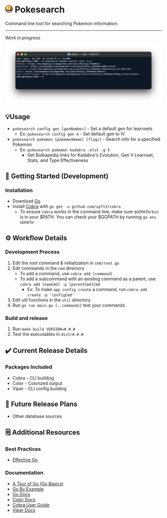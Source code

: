 <h1><img src="assets/repeat-ball.webp" width="24" height="24" /> Pokesearch</h1>
Command line tool for searching Pokemon information.

---

*Work in progress*

![Command line screenshot](assets/screenshot-v1.1.0.png)

## 💡Usage
- `pokesearch config gen [genNumber]` - Set a default gen for learnsets
	- Ex: `pokesearch config gen 4` - Set default gen to IV
- `pokesearch pokemon [pokemonName] [flags]` - Search info for a specified Pokemon
	- Ex: `pokesearch pokemon kadabra -elst -g 5`
		- Get Bulbapedia links for Kadabra's Evolution, Gen V Learnset, Stats, and Type Effectiveness

## 🚀 Getting Started (Development)
### Installation
- Download [Go](https://go.dev/learn/)
- Install [Cobra](https://pkg.go.dev/github.com/spf13/cobra#section-readme) with `go get -u github.com/spf13/cobra`
	- To ensure `cobra` works in the command line, make sure `$GOPATH/bin` is in your $PATH. You can check your $GOPATH by running `go env GOPATH`

## ⚙️ Workflow Details
### Development Process
1. Edit the root command & initialization in `cmd/root.go`
2. Edit commands in the `cmd` directory 
	- To add a command, use `cobra add [command]`
	- To add a subcommand with an existing command as a parent, use `cobra add [newCmd] -p [parentCmd]Cmd`
		- Ex: To make `app config create` a command, run `cobra add create -p 'configCmd'`
3. Edit util functions in the `util` directory
4. Run `go run main.go [..commands]` test your commands 

### Build and release
1. Run `make build VERSION=#.#.#`
2. Test the executables in `dist/#.#.#`

## ✔️ Current Release Details
### Packages Included
- Cobra - CLI building
- Color - Colorized output
- Viper - CLI config building

## 📅 Future Release Plans
- Other database sources

## 🗒️ Additional Resources
### Best Practices
- [Effective Go](https://go.dev/doc/effective_go)
  
### Documentation
- [A Tour of Go (Go Basics)](https://go.dev/tour/welcome/1)
- [Go By Example](https://gobyexample.com/)
- [Go Docs](https://go.dev/doc/)
- [Color Docs](https://pkg.go.dev/github.com/fatih/color#section-readme)
- [Cobra User Guide](https://github.com/spf13/cobra/blob/master/user_guide.md)
- [Viper Docs](https://github.com/spf13/viper)

